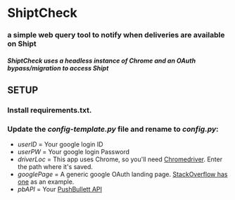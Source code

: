 # ShiptCheck 
### a simple web query tool to notify when deliveries are available on Shipt
##### ShiptCheck uses a headless instance of Chrome and an OAuth bypass/migration to access Shipt 

## SETUP 
### Install requirements.txt.
### Update the *config-template.py* file and rename to *config.py*:
* *userID* = Your google login ID
* *userPW* = Your google login Password
* *driverLoc* = This app uses Chrome, so you'll need [Chromedriver](https://chromedriver.chromium.org/downloads). Enter the path where it's saved. 
* *googlePage* = A generic google OAuth landing page. [StackOverflow has one](https://accounts.google.com/signin/oauth/identifier?client_id=717762328687-iludtf96g1hinl76e4lc1b9a82g457nn.apps.googleusercontent.com&as=AdbJ-lkEluBIh0zm96n9hQ&destination=https%3A%2F%2Fstackauth.com&approval_state=!ChRKU1lFZGpodEk1SlZYRm1OWF9pMhIfazJ0NDdJNDE2Y2thMEs2dFEwd1Nsa3NsZDRfSUZSYw%E2%88%99AF-3PDcAAAAAXo_KlPcol3aWcsl5fRg6m6Q7R5WbLYOz&oauthgdpr=1&xsrfsig=ChkAeAh8T76hwI-2c_g1CioP8-P3rd2dlTdsEg5hcHByb3ZhbF9zdGF0ZRILZGVzdGluYXRpb24SBXNvYWN1Eg9vYXV0aHJpc2t5c2NvcGU&flowName=GeneralOAuthFlow) as an example.  
* *pbAPI* = Your [PushBullett API](https://docs.pushbullet.com/)